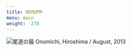 ```yaml
---
title: NEMUPM
menu: main
weight: -270
---
```


![尾道の猫](/onomichi_cat.jpg) 
Onomichi, Hiroshima / August, 2013
